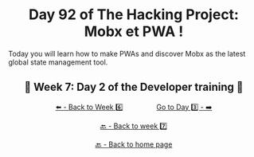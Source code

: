 <h1 align="center">Day 92 of The Hacking Project: Mobx et PWA !</h1>

Today you will learn how to make PWAs and discover Mobx as the latest global state management tool.

<h2 align="center">🎉 Week 7: Day 2 of the Developer training 🎉</h2>

<div align="center">
  
  [⬅️ - Back to Week 6️⃣](https://github.com/BenjaminCharmes/THP_Developer/tree/main/Week_6)
  &nbsp;&nbsp;&nbsp;&nbsp;&nbsp;&nbsp;&nbsp;&nbsp;&nbsp;&nbsp;&nbsp;&nbsp;&nbsp;&nbsp;&nbsp;
  [Go to Day 3️⃣ - ➡️](https://github.com/BenjaminCharmes/THP_Developer/tree/main/Week_6/Day_3)

</div>

<div align="center">

  [🔙 - Back to week 7️⃣](https://github.com/BenjaminCharmes/THP_Developer/tree/main/Week_7)

  [🔙 - Back to home page](https://github.com/BenjaminCharmes/THP_Developer)

</div>

